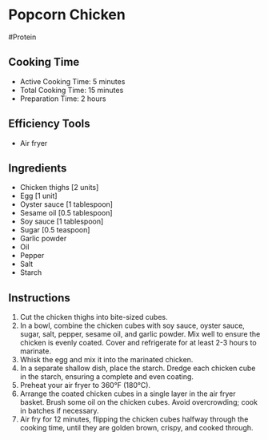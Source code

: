# Popcorn Chicken

#Protein

## Cooking Time

- Active Cooking Time: 5 minutes
- Total Cooking Time: 15 minutes
- Preparation Time: 2 hours

## Efficiency Tools

- Air fryer

## Ingredients

- Chicken thighs [2 units]
- Egg [1 unit]
- Oyster sauce [1 tablespoon]
- Sesame oil [0.5 tablespoon]
- Soy sauce [1 tablespoon]
- Sugar [0.5 teaspoon]
- Garlic powder
- Oil
- Pepper
- Salt
- Starch

## Instructions

1. Cut the chicken thighs into bite-sized cubes.
2. In a bowl, combine the chicken cubes with soy sauce, oyster sauce, sugar, salt, pepper, sesame oil, and garlic powder. Mix well to ensure the chicken is evenly coated. Cover and refrigerate for at least 2-3 hours to marinate.
3. Whisk the egg and mix it into the marinated chicken.
4. In a separate shallow dish, place the starch. Dredge each chicken cube in the starch, ensuring a complete and even coating.
5. Preheat your air fryer to 360°F (180°C).
6. Arrange the coated chicken cubes in a single layer in the air fryer basket. Brush some oil on the chicken cubes. Avoid overcrowding; cook in batches if necessary.
7. Air fry for 12 minutes, flipping the chicken cubes halfway through the cooking time, until they are golden brown, crispy, and cooked through.